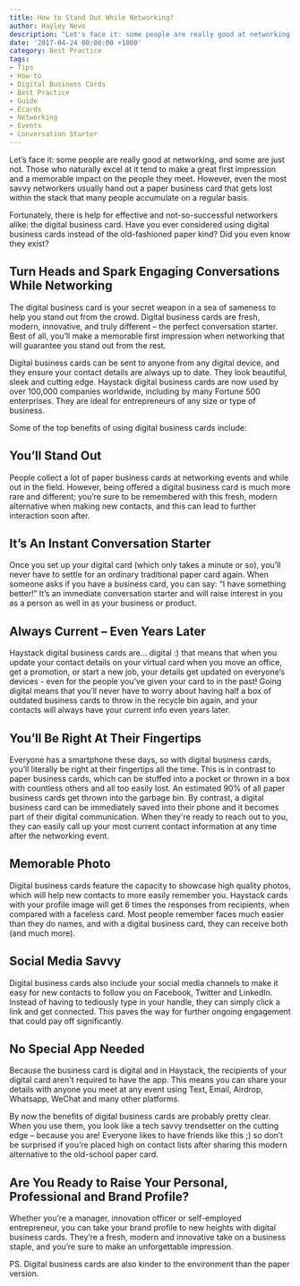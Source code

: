 ```yaml
---
title: How to Stand Out While Networking?
author: Hayley Nevo
description: "Let's face it: some people are really good at networking, and some are just not. Learn how to take your networking skills to the next level."
date: '2017-04-24 00:00:00 +1000'
category: Best Practice
tags:
- Tips
- How-to
- Digital Business Cards
- Best Practice
- Guide
- Ecards
- Networking
- Events
- Conversation Starter
---
```


Let’s face it: some people are really good at networking, and some are just not. Those who naturally excel at it tend to make a great first impression and a memorable impact on the people they meet. However, even the most savvy networkers usually hand out a paper business card that gets lost within the stack that many people accumulate on a regular basis.

Fortunately, there is help for effective and not-so-successful networkers alike: the digital business card. Have you ever considered using digital business cards instead of the old-fashioned paper kind? Did you even know they exist?

## Turn Heads and Spark Engaging Conversations While Networking

The digital business card is your secret weapon in a sea of sameness to help you stand out from the crowd. Digital business cards are fresh, modern, innovative, and truly different – the perfect conversation starter. Best of all, you’ll make a memorable first impression when networking that will guarantee you stand out from the rest.

Digital business cards can be sent to anyone from any digital device, and they ensure your contact details are always up to date. They look beautiful, sleek and cutting edge. Haystack digital business cards are now used by over 100,000 companies worldwide, including by many Fortune 500 enterprises. They are ideal for entrepreneurs of any size or type of business.

Some of the top benefits of using digital business cards include:

## You’ll Stand Out

People collect a lot of paper business cards at networking events and while out in the field. However, being offered a digital business card is much more rare and different; you’re sure to be remembered with this fresh, modern alternative when making new contacts, and this can lead to further interaction soon after.

## It’s An Instant Conversation Starter

Once you set up your digital card (which only takes a minute or so), you’ll never have to settle for an ordinary traditional paper card again. When someone asks if you have a business card, you can say: “I have something better!” It’s an immediate conversation starter and will raise interest in you as a person as well in as your business or product.

## Always Current – Even Years Later

Haystack digital business cards are… digital :) that means that when you update your contact details on your virtual card when you move an office, get a promotion, or start a new job, your details get updated on everyone’s devices - even for the people you’ve given your card to in the past! Going digital means that you’ll never have to worry about having half a box of outdated business cards to throw in the recycle bin again, and your contacts will always have your current info even years later.

## You’ll Be Right At Their Fingertips

Everyone has a smartphone these days, so with digital business cards, you’ll literally be right at their fingertips all the time. This is in contrast to paper business cards, which can be stuffed into a pocket or thrown in a box with countless others and all too easily lost. An estimated 90% of all paper business cards get thrown into the garbage bin. By contrast, a digital business card can be immediately saved into their phone and it becomes part of their digital communication. When they're ready to reach out to you, they can easily call up your most current contact information at any time after the networking event.

## Memorable Photo 

Digital business cards feature the capacity to showcase high quality photos, which will help new contacts to more easily remember you. Haystack cards with your profile image will get 6 times the responses from recipients, when compared with a faceless card. Most people remember faces much easier than they do names, and with a digital business card, they can receive both (and much more).

## Social Media Savvy

Digital business cards also include your social media channels to make it easy for new contacts to follow you on Facebook, Twitter and LinkedIn. Instead of having to tediously type in your handle, they can simply click a link and get connected. This paves the way for further ongoing engagement that could pay off significantly.

## No Special App Needed

Because the business card is digital and in Haystack, the recipients of your digital card aren't required to have the app. This means you can share your details with anyone you meet at any event using Text, Email, Airdrop, Whatsapp, WeChat and many other platforms.

By now the benefits of digital business cards are probably pretty clear. When you use them, you look like a tech savvy trendsetter on the cutting edge – because you are! Everyone likes to have friends like this ;) so don’t be surprised if you’re placed high on contact lists after sharing this modern alternative to the old-school paper card. 

## Are You Ready to Raise Your Personal, Professional and Brand Profile?

Whether you’re a manager, innovation officer or self-employed entrepreneur, you can take your brand profile to new heights with digital business cards. They’re a fresh, modern and innovative take on a business staple, and you’re sure to make an unforgettable impression.

PS. Digital business cards are also kinder to the environment than the paper version.
